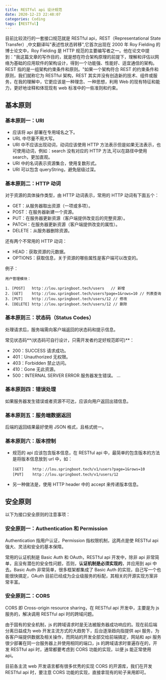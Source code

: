 ```yaml
---
title: RESTful api 设计规范
date: 2020-12-23 22:48:07
categories: Coding
tags: [RESTful]
---
```




目前比较流行的一套接口规范就是 RESTful api，REST（Representational State Transfer）,中文翻译叫"表述性状态转移",它首次出现在 2000 年 Roy Fielding 的博士论文中，Roy Fielding 是 HTTP 规范的主要编写者之一。他在论文中提到："我这篇文章的写作目的，就是想在符合架构原理的前提下，理解和评估以网络为基础的应用软件的架构设计，得到一个功能强、性能好、适宜通信的架构。REST 指的是一组架构约束条件和原则。"如果一个架构符合 REST 的约束条件和原则，我们就称它为 RESTful 架构，REST 其实并没有创造新的技术、组件或服务，在我的理解中，它更应该是一种理念、一种思想，利用 Web 的现有特征和能力，更好地诠释和体现现有 web 标准中的一些准则和约束。

<!--more-->



## 基本原则

### 基本原则一：URI

- 应该将 api 部署在专用域名之下。
- URL 中尽量不用大写。
- URI 中不应该出现动词，动词应该使用 HTTP 方法表示但是如果无法表示，也可使用动词，例如：search 没有对应的 HTTP 方法,可以在路径中使用 search，更加直观。
- URI 中的名词表示资源集合，使用复数形式。
- URI 可以包含 queryString，避免层级过深。



### 基本原则二：HTTP 动词

对于资源的具体操作类型，由 HTTP 动词表示，常用的 HTTP 动词有下面五个：

- GET：从服务器取出资源（一项或多项）。
- POST：在服务器新建一个资源。
- PUT：在服务器更新资源（客户端提供改变后的完整资源）。
- PATCH：在服务器更新资源（客户端提供改变的属性）。
- DELETE：从服务器删除资源。

还有两个不常用的 HTTP 动词：

- HEAD：获取资源的元数据。
- OPTIONS：获取信息，关于资源的哪些属性是客户端可以改变的。

例子：

```
用户管理模块：

1. [POST]   http：//lou.springboot.tech/users   // 新增
2. [GET]    http：//lou.springboot.tech/users?page=1&rows=10 // 列表查询
3. [PUT]    http：//lou.springboot.tech/users/12 // 修改
4. [DELETE] http：//lou.springboot.tech/users/12 // 删除
```



### 基本原则三：状态码（Status Codes）

处理请求后，服务端需向客户端返回的状态码和提示信息。

常见状态码**(状态码可自行设计，只需开发者约定好规范即可)**：

- 200：SUCCESS 请求成功。
- 401：Unauthorized 无权限。
- 403：Forbidden 禁止访问。
- 410：Gone 无此资源。
- 500：INTERNAL SERVER ERROR 服务器发生错误。 ...



### 基本原则四：错误处理

如果服务器发生错误或者资源不可达，应该向用户返回出错信息。



### 基本原则五：服务端数据返回

后端的返回结果最好使用 JSON 格式，且格式统一。



### 基本原则六：版本控制

- 规范的 api 应该包含版本信息，在 RESTful api 中，最简单的包含版本的方法是将版本信息放到 url 中，如：

  ```
  [GET]    http：//lou.springboot.tech/v1/users?page=1&rows=10
  [PUT]    http：//lou.springboot.tech/v1/users/12
  ```

- 另一种做法是，使用 HTTP header 中的 accept 来传递版本信息。



## 安全原则

以下为接口安全原则的注意事项：

### 安全原则一：Authentication 和 Permission

Authentication 指用户认证，Permission 指权限机制，这两点是使 RESTful api 强大、灵活和安全的基本保障。

常用的认证机制是 Basic Auth 和 OAuth，RESTful api 开发中，除非 api 非常简单，且没有潜在的安全性问题，否则，**认证机制是必须实现的**，并应用到 api 中去。Basic Auth 非常简单，很多框架都集成了 Basic Auth 的实现，自己写一个也能很快搞定，OAuth 目前已经成为企业级服务的标配，其相关的开源实现方案非常丰富。

### 安全原则二：CORS

CORS 即 Cross-origin resource sharing，在 RESTful api 开发中，主要是为 js 服务的，解决调用 RESTful api 时的跨域问题。

由于固有的安全机制，js 的跨域请求时是无法被服务器成功响应的。现在前后端分离日益成为 web 开发主流方式的大趋势下，后台逐渐趋向指提供 api 服务，为各客户端提供数据及相关操作，而网站的开发全部交给前端搞定，网站和 api 服务很少部署在同一台服务器上并使用相同的端口，js 的跨域请求时普遍存在的，开发 RESTful api 时，通常都要考虑到 CORS 功能的实现，以便 js 能正常使用 api。

目前各主流 web 开发语言都有很多优秀的实现 CORS 的开源库，我们在开发 RESTful api 时，要注意 CORS 功能的实现，直接拿现有的轮子来用即可。